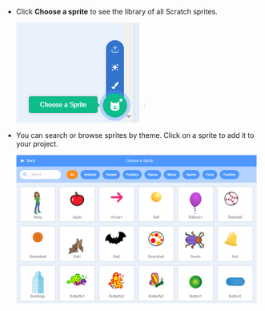 + Click **Choose a sprite** to see the library of all Scratch sprites.
    
    ![snímka obrazovky](images/sprite-library.png)

+ You can search or browse sprites by theme. Click on a sprite to add it to your project.
    
    ![snímka obrazovky](images/sprite-choose.png)